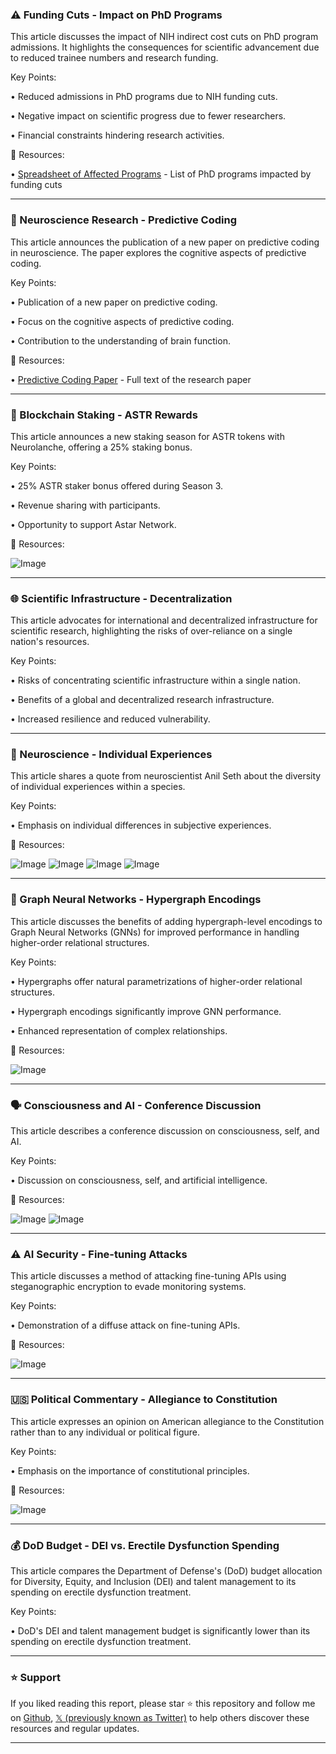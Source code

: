 ### ⚠️ Funding Cuts - Impact on PhD Programs

This article discusses the impact of NIH indirect cost cuts on PhD program admissions.  It highlights the consequences for scientific advancement due to reduced trainee numbers and research funding.

Key Points:

• Reduced admissions in PhD programs due to NIH funding cuts.

• Negative impact on scientific progress due to fewer researchers.

• Financial constraints hindering research activities.


🔗 Resources:

• [Spreadsheet of Affected Programs](https://docs.google.com/spreadsheets/d/1FLlILMkKFHgKwUawLqdwW2o84CLfBARQux5n-Pnbc40/htmlview#gid=0) - List of PhD programs impacted by funding cuts


---

### 📄 Neuroscience Research - Predictive Coding

This article announces the publication of a new paper on predictive coding in neuroscience.  The paper explores the cognitive aspects of predictive coding.

Key Points:

• Publication of a new paper on predictive coding.

• Focus on the cognitive aspects of predictive coding.

• Contribution to the understanding of brain function.


🔗 Resources:

• [Predictive Coding Paper](https://pdf.sciencedirectassets.com/271877/AIP/1-s2.0-S1364661325000300/main.pdf?X-Amz-Security-Token=IQoJb3JpZ2luX2VjEJ7%2F%2F%2F%2F%2F%2F%2F%2F%2F%2FwEaCXVzLWVhc3QtMSJGMEQCIBZEfhifNckK0eczfCfoourmWJqL1Ej2ZSc7zUHKeKenAiA%2BSe9yjnskPR519Hyjd96seKk3KGKSalnM8YWIYe2RRCq7BQjG%2F%2F%2F%2F%2F%2F%2F%2F%2F%2F8BEAUaDDA1OTAwMzU0Njg2NSIMfeWMevyKwX7e5J66Ko8FAhCNnZTs6GSmHJdiAzhFDNuc0wBpvSA%2BS%2FLzwGh5RkAUny7ivv0DN8p6h0yayrSVXcwqzEGWzx7dVnNJhZJ9l1%2FIj1JiT79zvX1ijEEmdrVaK5kQQdvXK54Y%2BVX3gVRQ7YDzDyFWLI8kUDpv2vgB94xtpeuLMIXCPZxFEqEubdrmu789TInxRQax9zF1REC1x1IDq%2BN9rqolkfjxfMA7EaLQas8jOBt%2BEAQWAZyRtKRTyOU0FLbpdPelWFnIVpl9SHEJdKRZ4nbWZjLoWiVmj%2FUOcp%2FiGR4FIHrLYJJpbPZimeke%2FxdvOuaahG3EuQQmpa7d5vKmu9LgT6roeqkVtlywsP30Ufn%2FJSq1Bn0nb91lGwfMePo9iaLbU0RMxCr0QgPrVTG44r%2Bbx2gKLOHF%2FfyE1i0VsBd6pX9pT37ahRHjGFnVe8Af4F6KynxL1BvKVdNJcUDGsJF0Z9eZJNlU1PgdLYDbzBRr0EfHZnffiiGWa1tbsdUg5%2FW%2F2HmkJFUx%2FZuHO4dM7tWmlvMQoJvEDTCY%2Bpq3mxA8dg05sVkRR2KOEkhp6K1T0hTpQWyqobPurlU1L4zJ87JY9x7mW4doW1QY35E9o2R8snXIO7pl7q65Ejj20J2bobbpZqvLwRKw%2F30uXQs3nFYTUyNPdnmJkfFKLKapLoureUO8Olirn4h5sbzg2zWt0VSnYweXkdLRIkkNHkBVw%2F%2Fz7xdkTTm9pBJPbP%2FfgzqZP7E%2BvCCqY5CTH2plKeDVVir7fAARZLy1pK7usxGNXsVWVZ1NuoyI0hYdK5pMhpKS6dTOOAHOicHgOMJFACsQPv90A87GY%2FMpgWdWwDeUDOcrOTB9n2%2FC2ubVCTtLkZdnwOEfYHVc4TD2s969BjqyAZTSBKNiKvvfr90SnrRWul6h7JdiBkIsOAX2f%2Bq%2F1WXmMg24Zile0Ppa4CykxcdN3W67Jr6IVDBIyFGlTckoaYs4E86BKxd%2BpLy8ju96JnfPLtljEE6%2FXemqD4bPBFTS%2FhNU2liTM9dwJycnTFJQvQp%2FWk2FG9N8jkkLDTGijz%2B3Nd8U%2Fypog4ywDEQc9%2F9PxpkC0A9tiNgkMJDTI0FJ%2F274j0lj%2BLvt9Ed3dtGTswvXhlE%3D&X-Amz-Algorithm=AWS4-HMAC-SHA256&X-Amz-Date=20250220T214840Z&X-Amz-SignedHeaders=host&X-Amz-Expires=300&X-Amz-Credential=ASIAQ3PHCVTY7EJKZNDT%2F20250220%2Fus-east-1%2Fs3%2Faws4_request&X-Amz-Signature=e96b26189b117c8b93f12a5cc7bbe9c5c2f7a768c82c2a695a6bd73ed01471ac&hash=27e52a9e545f7168d91094f8fe5be1f22910d6f15765d9da56386114f2da03a0&host=68042c943591013ac2b2430a89b270f6af2c76d8dfd086a07176afe7c76c2c61&pii=S1364661325000300&tid=spdf-45bcc40d-6930-4245-94aa-4e670eb3c1c0&sid=2f90568d6fc5864a055a4443ce70c9d1a580gxrqa&type=client&tsoh=d3d3LnNjaWVuY2VkaXJlY3QuY29t&rh=d3d3LnNjaWVuY2VkaXJlY3QuY29t&ua=0f1c5857515e02570007&rr=9151b3bfedd75896&cc=us) - Full text of the research paper


---

### 🚀 Blockchain Staking - ASTR Rewards

This article announces a new staking season for ASTR tokens with Neurolanche, offering a 25% staking bonus.

Key Points:

• 25% ASTR staker bonus offered during Season 3.

• Revenue sharing with participants.

• Opportunity to support Astar Network.


🔗 Resources:

![Image](https://pbs.twimg.com/amplify_video_thumb/1893288647614418945/img/BRRmmDrQicH7fd4e.jpg)


---

### 🌐 Scientific Infrastructure - Decentralization

This article advocates for international and decentralized infrastructure for scientific research, highlighting the risks of over-reliance on a single nation's resources.

Key Points:

• Risks of concentrating scientific infrastructure within a single nation.

• Benefits of a global and decentralized research infrastructure.

• Increased resilience and reduced vulnerability.


---

### 🧠 Neuroscience - Individual Experiences

This article shares a quote from neuroscientist Anil Seth about the diversity of individual experiences within a species.

Key Points:

• Emphasis on individual differences in subjective experiences.


🔗 Resources:

![Image](https://pbs.twimg.com/media/GkY6VyTWsAAK4w_?format=jpg&name=360x360)
![Image](https://pbs.twimg.com/media/GkY6VycXUAAkyX1?format=jpg&name=360x360)
![Image](https://pbs.twimg.com/media/GkY6VySXgAEBFu5?format=jpg&name=360x360)
![Image](https://pbs.twimg.com/media/GkY6VyTWgAAwcBg?format=jpg&name=360x360)


---

### 🤖 Graph Neural Networks - Hypergraph Encodings

This article discusses the benefits of adding hypergraph-level encodings to Graph Neural Networks (GNNs) for improved performance in handling higher-order relational structures.

Key Points:

• Hypergraphs offer natural parametrizations of higher-order relational structures.

• Hypergraph encodings significantly improve GNN performance.

• Enhanced representation of complex relationships.


🔗 Resources:

![Image](https://pbs.twimg.com/media/GkVDLqzakAAz7nt?format=jpg&name=small)


---

### 🗣️ Consciousness and AI - Conference Discussion

This article describes a conference discussion on consciousness, self, and AI.

Key Points:

• Discussion on consciousness, self, and artificial intelligence.


🔗 Resources:

![Image](https://pbs.twimg.com/media/GkYvo6gXYAAYC-E?format=jpg&name=small)
![Image](https://pbs.twimg.com/media/GkYvqOyXIAAb-ps?format=jpg&name=small)


---

### ⚠️ AI Security - Fine-tuning Attacks

This article discusses a method of attacking fine-tuning APIs using steganographic encryption to evade monitoring systems.

Key Points:

• Demonstration of a diffuse attack on fine-tuning APIs.


🔗 Resources:

![Image](https://pbs.twimg.com/media/GkUszAwakAAcaLk?format=jpg&name=small)


---

### 🇺🇸  Political Commentary - Allegiance to Constitution

This article expresses an opinion on American allegiance to the Constitution rather than to any individual or political figure.

Key Points:

•  Emphasis on the importance of constitutional principles.


🔗 Resources:

![Image](https://pbs.twimg.com/ext_tw_video_thumb/1707793434793201665/pu/img/zJKITdTiozPqF1Dj.jpg)


---

### 💰 DoD Budget - DEI vs. Erectile Dysfunction Spending

This article compares the Department of Defense's (DoD) budget allocation for Diversity, Equity, and Inclusion (DEI) and talent management to its spending on erectile dysfunction treatment.

Key Points:

• DoD's DEI and talent management budget is significantly lower than its spending on erectile dysfunction treatment.


---

### ⭐️ Support

If you liked reading this report, please star ⭐️ this repository and follow me on [Github](https://github.com/Drix10), [𝕏 (previously known as Twitter)](https://x.com/DRIX_10_) to help others discover these resources and regular updates.

---